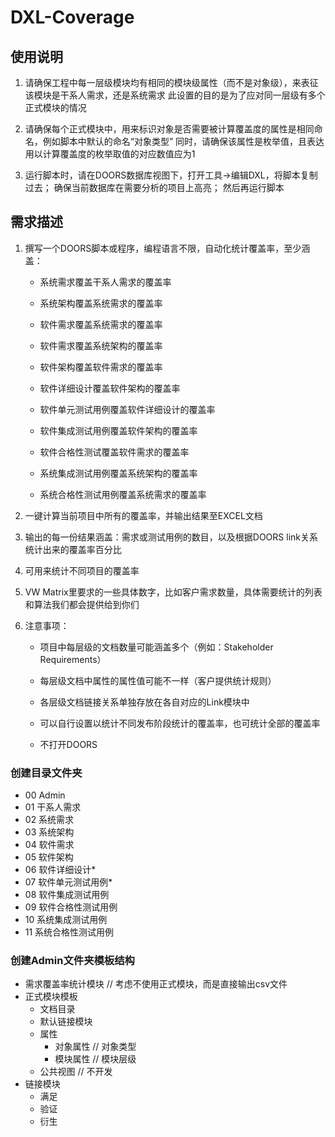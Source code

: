 # DXL-Coverage
## 使用说明

1. 请确保工程中每一层级模块均有相同的模块级属性（而不是对象级），来表征该模块是干系人需求，还是系统需求
   此设置的目的是为了应对同一层级有多个正式模块的情况
   
2. 请确保每个正式模块中，用来标识对象是否需要被计算覆盖度的属性是相同命名，例如脚本中默认的命名“对象类型”
   同时，请确保该属性是枚举值，且表达用以计算覆盖度的枚举取值的对应数值应为1
   
3. 运行脚本时，请在DOORS数据库视图下，打开工具->编辑DXL，将脚本复制过去；
   确保当前数据库在需要分析的项目上高亮；
   然后再运行脚本
   
## 需求描述

1. 撰写一个DOORS脚本或程序，编程语言不限，自动化统计覆盖率，至少涵盖：

    - 系统需求覆盖干系人需求的覆盖率

    - 系统架构覆盖系统需求的覆盖率

    - 软件需求覆盖系统需求的覆盖率

    - 软件需求覆盖系统架构的覆盖率

    - 软件架构覆盖软件需求的覆盖率

    - 软件详细设计覆盖软件架构的覆盖率

    - 软件单元测试用例覆盖软件详细设计的覆盖率

    - 软件集成测试用例覆盖软件架构的覆盖率

    - 软件合格性测试覆盖软件需求的覆盖率

    - 系统集成测试用例覆盖系统架构的覆盖率

    - 系统合格性测试用例覆盖系统需求的覆盖率

2. 一键计算当前项目中所有的覆盖率，并输出结果至EXCEL文档

3. 输出的每一份结果涵盖：需求或测试用例的数目，以及根据DOORS link关系统计出来的覆盖率百分比

4. 可用来统计不同项目的覆盖率

5. VW Matrix里要求的一些具体数字，比如客户需求数量，具体需要统计的列表和算法我们都会提供给到你们

6. 注意事项：

    - 项目中每层级的文档数量可能涵盖多个（例如：Stakeholder Requirements）

    - 每层级文档中属性的属性值可能不一样（客户提供统计规则）

    - 各层级文档链接关系单独存放在各自对应的Link模块中

    - 可以自行设置以统计不同发布阶段统计的覆盖率，也可统计全部的覆盖率

    - 不打开DOORS

### 创建目录文件夹

- 00 Admin
- 01 干系人需求
- 02 系统需求
- 03 系统架构
- 04 软件需求
- 05 软件架构
- 06 软件详细设计*
- 07 软件单元测试用例*
- 08 软件集成测试用例
- 09 软件合格性测试用例
- 10 系统集成测试用例
- 11 系统合格性测试用例

### 创建Admin文件夹模板结构

- 需求覆盖率统计模块 // 考虑不使用正式模块，而是直接输出csv文件
- 正式模块模板
  - 文档目录
  - 默认链接模块
  - 属性
    - 对象属性 // 对象类型
    - 模块属性 // 模块层级
  - 公共视图 // 不开发
- 链接模块
  - 满足
  - 验证
  - 衍生
